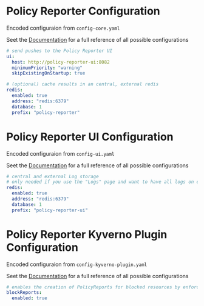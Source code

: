 # Policy Reporter Configuration

Encoded configuraion from `config-core.yaml`

Seet the [Documentation](https://kyverno.github.io/policy-reporter/core/config-reference) for a full reference of all possible configurations

```yaml
# send pushes to the Policy Reporter UI
ui:
  host: http://policy-reporter-ui:8082
  minimumPriority: "warning"
  skipExistingOnStartup: true

# (optional) cache results in an central, external redis
redis:
  enabled: true
  address: "redis:6379"
  database: 1
  prefix: "policy-reporter"
```

# Policy Reporter UI Configuration

Encoded configuraion from `config-ui.yaml`

Seet the [Documentation](https://kyverno.github.io/policy-reporter/ui/config-reference) for a full reference of all possible configurations

```yaml
# central and external Log storage
# only needed if you use the "Logs" page and want to have all logs on each instance available
redis:
  enabled: true
  address: "redis:6379"
  database: 1
  prefix: "policy-reporter-ui"
```

# Policy Reporter Kyverno Plugin Configuration

Encoded configuraion from `config-kyverno-plugin.yaml`

Seet the [Documentation](https://kyverno.github.io/policy-reporter/kyverno-plugin/config-reference) for a full reference of all possible configurations

```yaml
# enables the creation of PolicyReports for blocked resources by enforce policies
blockReports:
  enabled: true
```
